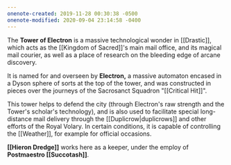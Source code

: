 ```yaml
---
onenote-created: 2019-11-28 00:30:38 -0500
onenote-modified: 2020-09-04 23:14:58 -0400
---
```

The **Tower of Electron** is a massive technological wonder in [[Drastic]], which acts as the [[Kingdom of Sacred]]'s main mail office, and its magical mail courier, as well as a place of research on the bleeding edge of arcane discovery.

It is named for and overseen by **Electron,** a massive automaton encased in a Dyson sphere of sorts at the top of the tower, and was constructed in pieces over the journeys of the Sacrosanct Squadron "[[Critical Hit]]". 

This tower helps to defend the city (through Electron's raw strength and the Tower's scholar's technology), and is also used to facilitate special long-distance mail delivery through the [[Duplicrow|duplicrows]] and other efforts of the Royal Volary. In certain conditions, it is capable of controlling the [[Weather]], for example for official occasions.

**[[Hieron Dredge]]** works here as a keeper, under the employ of **Postmaestro [[Succotash]]**.
